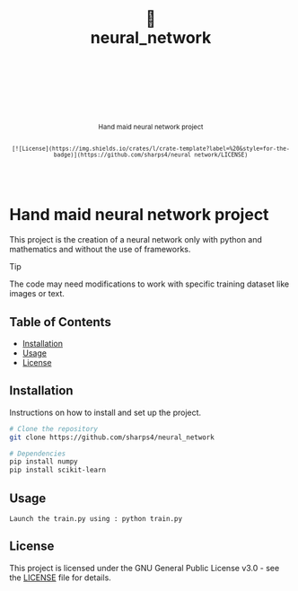 <div align="center">
  <h1>
    <br/>
    <br/>
    🤖
    <br />
    neural_network
    <br />
    <br />
    <br />
    <br />
  </h1>
  <sup>
    <br />
    Hand maid neural network project</em>
    <br />
    <br />

    [![License](https://img.shields.io/crates/l/crate-template?label=%20&style=for-the-badge)](https://github.com/sharps4/neural_network/LICENSE)

  </sup>
  <br />
  <br />
</div>

# Hand maid neural network project

This project is the creation of a neural network only with python and mathematics and without the use of frameworks.

> [!TIP]
> The code may need modifications to work with specific training dataset like images or text.


## Table of Contents

- [Installation](#installation)
- [Usage](#usage)
- [License](#license)

## Installation

Instructions on how to install and set up the project.
```bash
# Clone the repository
git clone https://github.com/sharps4/neural_network

# Dependencies
pip install numpy
pip install scikit-learn
```

## Usage
```
Launch the train.py using : python train.py
```
## License

This project is licensed under the GNU General Public License v3.0 - see the [LICENSE](LICENSE) file for details.